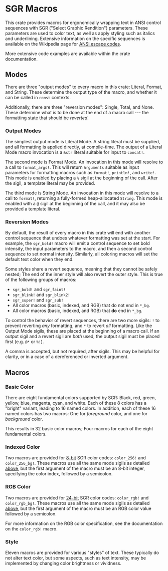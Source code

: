 # SGR Macros

[ANSI escape codes]: https://en.wikipedia.org/wiki/ANSI_escape_code#SGR

This crate provides macros for ergonomically wrapping text in ANSI control sequences with SGR ("Select Graphic Rendition") parameters. These parameters are used to color text, as well as apply styling such as italics and underlining. Extensive information on the specific sequences is available on the Wikipedia page for [ANSI escape codes].

More extensive code examples are available within the crate documentation.

## Modes

There are three "output modes" to every macro in this crate: Literal, Format, and String. These determine the output type of the macro, and whether it can be called in `const` contexts.

Additionally, there are three "reversion modes": Single, Total, and None. These determine what is to be done at the end of a macro call --- the formatting state that should be *reverted*.

### Output Modes

The simplest output mode is Literal Mode. A string literal must be supplied, and all formatting is applied directly, at compile-time. The output of a Literal Mode macro invocation is a `&str` literal suitable for input to `concat!`.

The second mode is Format Mode. An invocation in this mode will resolve to a call to `format_args!`. This will return `Arguments` suitable as input parameters for formatting macros such as `format!`, `println!`, and `write!`. This mode is enabled by placing a `%` sigil at the beginning of the call. After the sigil, a template literal may be provided.

The third mode is String Mode. An invocation in this mode will resolve to a call to `format!`, returning a fully-formed heap-allocated `String`. This mode is enabled with a `@` sigil at the beginning of the call, and it may also be provided a template literal.

### Reversion Modes

By default, the result of every macro in this crate will end with another control sequence that undoes whatever formatting was set at the start. For example, the `sgr_bold!` macro will emit a control sequence to set bold intensity, the input parameters to the macro, and then a second control sequence to set normal intensity. Similarly, all coloring macros will set the default text color when they end.

Some styles share a revert sequence, meaning that they cannot be safely nested; The end of the inner style will also revert the outer style. This is true of the following groups of macros:
- `sgr_bold!` and `sgr_faint!`
- `sgr_blink!` and `sgr_blink2!`
- `sgr_super!` and `sgr_sub!`
- All color macros (basic, indexed, and RGB) that do not end in `*_bg`.
- All color macros (basic, indexed, and RGB) that **do** end in `*_bg`.

To control the behavior of revert sequences, there are two more sigils: `!` to prevent reverting *any* formatting, and `*` to revert *all* formatting. Like the Output Mode sigils, these are placed at the beginning of a macro call. If an output sigil and a revert sigil are *both* used, the output sigil must be placed first (e.g. `@*` or `%!`).

A comma is accepted, but not required, after sigils. This may be helpful for clarity, or in a case of a dereferenced or inverted argument.

## Macros

### Basic Color

There are eight fundamental colors supported by SGR: Black, red, green, yellow, blue, magenta, cyan, and white. Each of these 8 colors has a "bright" variant, leading to 16 named colors. In addition, each of these 16 named colors has two macros: One for *foreground* color, and one for *background* color.

This results in 32 basic color macros; Four macros for each of the eight fundamental colors.

[//]: # (In addition, `grey!` and `grey_bg!` are provided as more clearly-named versions of `bright_black!` and `bright_black_bg!`.)

### Indexed Color
[8-bit]: https://en.wikipedia.org/wiki/ANSI_escape_code#8-bit

Two macros are provided for [8-bit] SGR color codes: `color_256!` and `color_256_bg!`. These macros use all the same mode sigils as detailed [above](#modes), but the first argument of the macro must be an 8-bit integer, specifying the color index, followed by a semicolon.

### RGB Color
[24-bit]: https://en.wikipedia.org/wiki/ANSI_escape_code#24-bit

Two macros are provided for [24-bit] SGR color codes: `color_rgb!` and `color_rgb_bg!`. These macros use all the same mode sigils as detailed [above](#modes), but the first argument of the macro must be an RGB color value followed by a semicolon.

For more information on the RGB color specification, see the documentation on the `color_rgb!` macro.

### Style

Eleven macros are provided for various "styles" of text. These typically do not alter text color, but some aspects, such as text intensity, may be implemented by changing color brightness or vividness.

